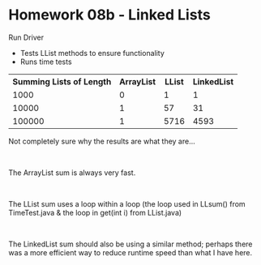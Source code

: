 # Homework 08b - Linked Lists

Run Driver

<ul>
	<li>Tests LList methods to ensure functionality</li>
	<li>Runs time tests</li>
</ul>

<table class="tg">
  <tr>
    <th class="tg-hgcj"><center>Summing Lists of Length</center></th>
    <th class="tg-c9cr">ArrayList</th>
    <th class="tg-c9cr">LList</th>
    <th class="tg-c9cr">LinkedList</th>
  </tr>
  <tr>
    <td class="tg-30rh">1000</td>
    <td class="tg-s6z2">0</td>
    <td class="tg-s6z2">1</td>
    <td class="tg-s6z2">1</td>
  </tr>
  <tr>
    <td class="tg-30rh">10000</td>
    <td class="tg-s6z2">1</td>
    <td class="tg-s6z2">57</td>
    <td class="tg-s6z2">31</td>
  </tr>
  <tr>
    <td class="tg-30rh">100000</td>
    <td class="tg-s6z2">1</td>
    <td class="tg-s6z2">5716</td>
    <td class="tg-s6z2">4593</td>
  </tr>
</table>

Not completely sure why the results are what they are...

<br>

The ArrayList sum is always very fast.

<br>

The LList sum uses a loop within a loop (the loop used in LLsum() from TimeTest.java & the loop in get(int i) from LList.java)

<br>

The LinkedList sum should also be using a similar method; perhaps there was a more efficient way to reduce runtime speed than what I have here.
